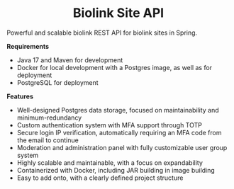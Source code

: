 <h1 align="center"> Biolink Site API </h1>

Powerful and scalable biolink REST API for biolink sites in Spring.

**Requirements**

- Java 17 and Maven for development
- Docker for local development with a Postgres image, as well as for deployment
- PostgreSQL for deployment

**Features**

- Well-designed Postgres data storage, focused on maintainability and minimum-redundancy
- Custom authentication system with MFA support through TOTP
- Secure login IP verification, automatically requiring an MFA code from the email to continue
- Moderation and administration panel with fully customizable user group system
- Highly scalable and maintainable, with a focus on expandability
- Containerized with Docker, including JAR building in image building
- Easy to add onto, with a clearly defined project structure